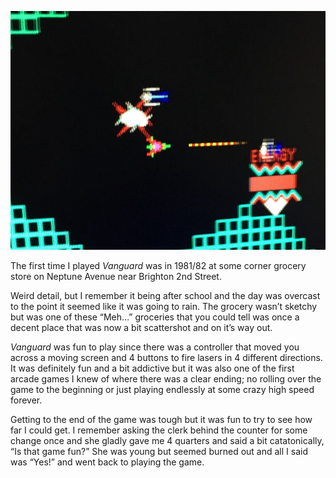 <!-----
title: Vanguard in a Dumpy Grocery Store
description: A brief memory of an arcade game from 1981
date: '2016-10-22T14:45:21.231Z'
slug: df5498f0b5d5
----->

![](../img/Vanguard-in-a-Dumpy-Grocery-Store.jpg)

The first time I played _Vanguard_ was in 1981/82 at some corner grocery store on Neptune Avenue near Brighton 2nd Street.

Weird detail, but I remember it being after school and the day was overcast to the point it seemed like it was going to rain. The grocery wasn’t sketchy but was one of these “Meh…” groceries that you could tell was once a decent place that was now a bit scattershot and on it’s way out.

_Vanguard_ was fun to play since there was a controller that moved you across a moving screen and 4 buttons to fire lasers in 4 different directions. It was definitely fun and a bit addictive but it was also one of the first arcade games I knew of where there was a clear ending; no rolling over the game to the beginning or just playing endlessly at some crazy high speed forever.

Getting to the end of the game was tough but it was fun to try to see how far I could get. I remember asking the clerk behind the counter for some change once and she gladly gave me 4 quarters and said a bit catatonically, “Is that game fun?” She was young but seemed burned out and all I said was “Yes!” and went back to playing the game.
